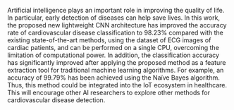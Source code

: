 Artificial intelligence plays an important role
 in improving the quality of life. In particular, early detection
 of diseases can help save lives. In this work, the proposed new
 lightweight CNN architecture has improved the accuracy rate
 of cardiovascular disease classification to 98.23% compared with
 the existing state-of-the-art methods, using the dataset of ECG
 images of cardiac patients, and can be performed on a single CPU,
 overcoming the limitation of computational power. In addition, the
 classification accuracy has significantly improved after applying
 the proposed method as a feature extraction tool for traditional
 machine learning algorithms. For example, an accuracy of 99.79%
 has been achieved using the Naïve Bayes algorithm. Thus, this
 method could be integrated into the IoT ecosystem in healthcare.
 This will encourage other AI researchers to explore other methods
 for cardiovascular disease detection.
